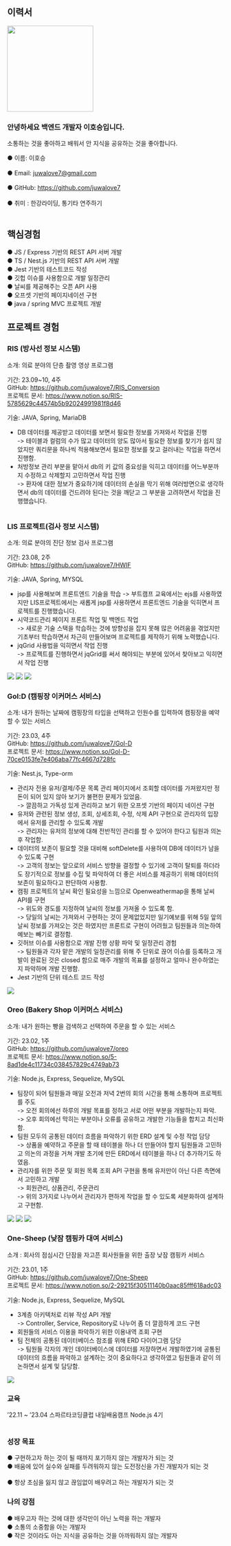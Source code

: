 ## 이력서

<img src="https://user-images.githubusercontent.com/118159213/230006689-5db532ab-b24d-4a6a-970e-8fa5ec6c289e.jpg" width="200" height="200">

### 안녕하세요 백엔드 개발자 이호승입니다. <br>
소통하는 것을 좋아하고 배워서 안 지식을 공유하는 것을 좋아합니다. <br>

  ● 이름: 이호승 <br><br>
  ● Email: juwalove7@gmail.com <br><br>
  ● GitHub: https://github.com/juwalove7 <br><br>
  ● 취미 : 한강라이딩, 통기타 연주하기 <br><br>
  
## 핵심경험
  ● JS / Express 기반의 REST API 서버 개발 <br>
  ● TS / Nest.js 기반의 REST API 서버 개발 <br>
  ● Jest 기반의 테스트코드 작성 <br>
  ● 깃헙 이슈를 사용함으로 개발 일정관리 <br>
  ● 날씨를 제공해주는 오픈 API 사용 <br>
  ● 오프셋 기반의 페이지네이션 구현 <br>
  ● java / spring MVC 프로젝트 개발 <br>
  
## 프로젝트 경험
### RIS (방사선 정보 시스템)<br>
소개: 의료 분야의 단층 촬영 영상 프로그램

기간: 23.09~10, 4주 <br> 
GitHub: https://github.com/juwalove7/RIS_Conversion  <br>
프로젝트 문서: https://www.notion.so/RIS-5785629c44574b5b92024991981f8d46  <br>

기술: JAVA, Spring, MariaDB

- DB 데이터를 제공받고 데이터를 보면서 필요한 정보를 가져와서 작업을 진행 <br>
-> 테이블과 컬럼의 수가 많고 데이터의 양도 많아서 필요한 정보를 찾기가 쉽지 않았지만 쿼리문을 하나씩 적용해보면서 필요한 정보를 찾고 걸러내는 작업을 하면서 진행함. <br>
- 처방정보 관리 부분을 맡아서 db의 키 값의 중요성을 익히고 데이터를 어느부분까지 수정하고 삭제할지 고민하면서 작업 진행 <br>
-> 환자에 대한 정보가 중요하기에 데이터의 손실을 막기 위해 여러방면으로 생각하면서 db의 데이터를 건드려야 된다는 것을 깨닫고 그 부분을 고려하면서 작업을 진행했습니다. <br>


<img src = "">



### LIS 프로젝트(검사 정보 시스템)
소개: 의료 분야의 진단 정보 검사 프로그램

기간: 23.08, 2주 <br> 
GitHub: https://github.com/juwalove7/HWIF  <br>

기술: JAVA, Spring, MYSQL

- jsp를 사용해보며 프론트엔드 기술을 학습
-> 부트캠프 교육에서는 ejs를 사용하였지만 LIS프로젝트에서는 새롭게 jsp를 사용하면서 프론트엔드 기술을 익히면서 프로젝트를 진행했습니다. <br>
- 시약코드관리 페이지 프론트 작업 및 백엔드 작업 <br>
-> 새로운 기술 스택을 학습하는 것에 방향성을 잡지 못해 많은 어려움을 겪었지만 기초부터 학습하면서 차근히 만들어보며 프로젝트를 제작하기 위해 노력했습니다. <br>
- jqGrid 사용법을 익히면서 작업 진행 <br>
-> 프로젝트를 진행하면서 jqGrid를 써서 해야되는 부분에 있어서 찾아보고 익히면서 작업 진행 <br>


<img src = "https://github.com/juwalove7/resume/assets/118159213/53ee00a1-bb58-4f42-95fe-cfc28c5012af.png">
<img src = "https://github.com/juwalove7/resume/assets/118159213/2b74ba4c-5ef9-4c0c-a269-cb33c62b0812.png">
<img src = "https://github.com/juwalove7/resume/assets/118159213/d235545f-585d-4ce5-83e3-5d59317fcec9.png">



### Gol:D (캠핑장 이커머스 서비스)<br>

소개: 내가 원하는 날짜에 캠핑장의 타입을 선택하고 인원수를 입력하여 캠핑장을 예약할 수 있는 서비스

기간: 23.03, 4주 <br> 
GitHub: https://github.com/juwalove7/Gol-D  <br>
프로젝트 문서: https://www.notion.so/Gol-D-70ce0153fe7e406aba77fc4667d728fc  <br>

기술: Nest.js, Type-orm

-	관리자 전용 유저/결제/주문 목록 관리 페이지에서 조회할 데이터를 가져왔지만 정돈이 되어 있지 않아 보기가 불편한 문제가 있었음. <br>
->	깔끔하고 가독성 있게 관리하고 보기 위한 오프셋 기반의 페이지 네이션 구현 <br>
-	유저와 관련된 정보 생성, 조회, 상세조회, 수정, 삭제 API 구현으로 관리자의 입장에서 유저를 관리할 수 있도록 개발 <br>
->	관리자는 유저의 정보에 대해 전반적인 관리를 할 수 있어야 한다고 팀원과 의논 후 작업함. <br>
-	데이터의 보존이 필요할 것을 대비해 softDelete를 사용하여 DB에 데이터가 남을 수 있도록 구현 <br>
->	고객의 정보는 앞으로의 서비스 방향을 결정할 수 있기에 고객이 탈퇴를 하더라도 장기적으로 정보를 수집 및 파악하여 더 좋은 서비스를 제공하기 위해 데이터의 보존이 필요하다고 판단하여 사용함. <br>
-	캠핑 프로젝트의 날씨 확인 필요성을 느낌으로 Openweathermap을 통해 날씨 API를 구현 <br>
->	위도와 경도를 지정하여 날씨의 정보를 가져올 수 있도록 함. <br>
->	당일의 날씨는 가져와서 구현하는 것이 문제없었지만 일기예보를 위해 5일 앞의 날씨 정보를 가져오는 것은 하였지만 프론트로 구현이 어려웠고 팀원들과 의논하여 예보는 빼기로 결정함. <br>
-	깃허브 이슈를 사용함으로 개발 진행 상황 파악 및 일정관리 경험 <br>
->	팀원들과 각자 맡은 개발의 일정관리를 위해 주 단위로 끊어 이슈를 등록하고 개발이 완료된 것은 closed 함으로 매주 개발의 목표를 설정하고 얼마나 완수하였는지 파악하며 개발 진행함. <br>
-	Jest 기반의 단위 테스트 코드 작성 <br>


<img src = "https://user-images.githubusercontent.com/118159213/230012876-bce6b22b-7103-44b7-80e0-f85f5b7dcdd8.png">
<br>

### Oreo (Bakery Shop 이커머스 서비스)

소개: 내가 원하는 빵을 검색하고 선택하여 주문을 할 수 있는 서비스

기간: 23.02, 1주  <br>
GitHub: https://github.com/juwalove7/oreo  <br>
프로젝트 문서: https://www.notion.so/5-8ad1de4c11734c038457829c4749ab73  <br>

기술: Node.js, Express, Sequelize, MySQL

-	팀장이 되어 팀원들과 매일 오전과 저녁 2번의 회의 시간을 통해 소통하며 프로젝트를 주도 <br>
->	오전 회의에선 하루의 개발 목표를 정하고 서로 어떤 부분을 개발하는지 파악. <br>
->	오후 회의에선 막히는 부분이나 오류를 공유하고 개발한 기능들을 합치고 최신화함. <br>
-	팀원 모두의 공통된 데이터 흐름을 파악하기 위한 ERD 설계 및 수정 작업 담당 <br>
->	상품을 예약하고 주문을 할 때 테이블을 하나 더 만들어야 할지 팀원들과 고민하고 의논의 과정을 거쳐 개발 초기에 만든 ERD에서 테이블을 하나 더 추가하기도 하였음. <br>
-	관리자를 위한 주문 및 회원 목록 조회 API 구현을 통해 유저만이 아닌 다른 측면에서 고민하고 개발 <br>
->	회원관리, 상품관리, 주문관리 <br>
->	위의 3가지로 나누어서 관리자가 편하게 작업을 할 수 있도록 세분화하여 설계하고 구현함. <br>

<img src = "https://user-images.githubusercontent.com/118159213/230013102-cbee014f-67fe-4770-87e9-ec1e7877293d.png">
<img src = "https://user-images.githubusercontent.com/118159213/232425137-1b6aca58-a82f-41ef-959e-05fe5c19e965.png">
<img src = "https://user-images.githubusercontent.com/118159213/232425489-4a1a1ae4-28b2-4d69-99db-3f7ee604bdaa.png">
<br>

### One-Sheep (낮잠 캠핑카 대여 서비스)

소개 : 회사의 점심시간 단잠을 자고픈 회사원들을 위한 출장 낮잠 캠핑카 서비스

기간: 23.01, 1주  <br>
GitHub: https://github.com/juwalove7/One-Sheep  <br>
프로젝트 문서: https://www.notion.so/2-29215f30511140b0aac85fff618adc03  <br>

기술: Node.js, Express, Sequelize, MySQL  <br>

-	3계층 아키텍처로 리뷰 작성 API 개발 <br>
->	Controller, Service, Repository로 나누어 좀 더 깔끔하게 코드 구현 <br>
-	회원들의 서비스 이용을 파악하기 위한 이용내역 조회 구현 <br>
-	팀 전체의 공통된 데이터베이스 참조를 위해 ERD 다이어그램 담당 <br>
->	팀원들 각자의 개인 데이터베이스에 데이터를 저장하면서 개발하였기에 공통된 데이터의 흐름을 파악하고 설계하는 것이 중요하다고 생각하였고 팀원들과 같이 의논하면서 설계 및 담당함. <br>

<img src = "https://user-images.githubusercontent.com/118159213/230013273-310546cd-6104-4a1d-bdbc-d7ef2a639e26.png">
<br>

### 교육
’22.11 ~ ’23.04   스파르타코딩클럽 내일배움캠프 Node.js 4기
<br><br>


### 성장 목표
  ● 구현하고자 하는 것이 될 때까지 포기하지 않는 개발자가 되는 것  <br>
  ● 배움에 있어 실수와 실패를 두려워하지 않는 도전정신을 가진 개발자가 되는 것  <br><br>
  ● 항상 초심을 잃지 않고 끊임없이 배우려고 하는 개발자가 되는 것  <br>
  
### 나의 강점
  ● 배우고자 하는 것에 대한 생각만이 아닌 노력을 하는 개발자  <br>
  ● 소통의 소중함을 아는 개발자  <br>
  ● 작은 것이라도 아는 지식을 공유하는 것을 아까워하지 않는 개발자  <br>
